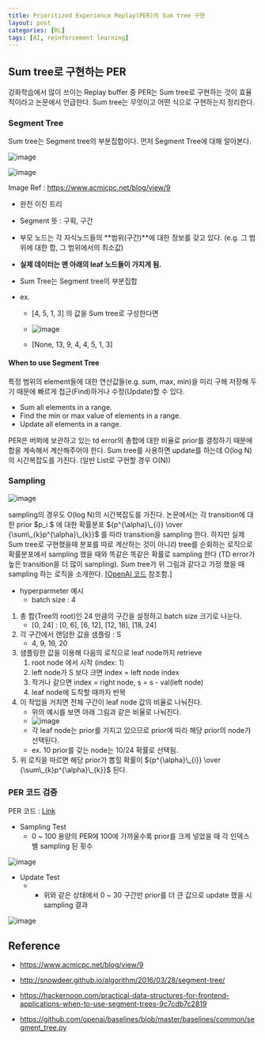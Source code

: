 ```yaml
---
title: Prioritized Experience Replay(PER)의 Sum tree 구현
layout: post
categories: [RL]
tags: [AI, reinforcement learning]
---
```

## Sum tree로 구현하는 PER

강화학습에서 많이 쓰이는 Replay buffer 중 PER는 Sum tree로 구현하는 것이 효율적이라고 논문에서 언급한다. Sum tree는 무엇이고 어떤 식으로 구현하는지 정리한다.

### Segment Tree

Sum tree는 Segment tree의 부분집합이다. 먼저 Segment Tree에 대해 알아본다.

![image](https://user-images.githubusercontent.com/17582508/51464350-b0d57080-1da8-11e9-9438-d1c4cd16ce53.png)

![image](https://user-images.githubusercontent.com/17582508/51464373-c054b980-1da8-11e9-9c79-0056e5bcacf5.png)

Image Ref : https://www.acmicpc.net/blog/view/9

- 완전 이진 트리

- Segment  뜻 : 구획, 구간

- 부모 노드는 각 자식노드들의 **범위(구간)**에 대한 정보를 갖고 있다. (e.g. 그 범위에 대한 합, 그 범위에서의 최소값)

- **실제 데이터는 맨 아래의 leaf 노드들이 가지게 됨.**

- Sum Tree는 Segment tree의 부분집합

- ex.

  - [4, 5, 1, 3] 의 값을 Sum tree로 구성한다면

  - ![image](https://user-images.githubusercontent.com/17582508/51532280-0a11d280-1e83-11e9-8c4e-6839e1a6d971.png)

  - [None, 13, 9, 4, 4, 5, 1, 3]



#### When to use Segment Tree

특정 범위의 element들에 대한 연산값들(e.g. sum, max, min)을 미리 구해 저장해 두기 때문에 빠르게 접근(Find)하거나 수정(Update)할 수 있다.

- Sum all elements in a range.
- Find the min or max value of elements in a range.
- Update all elements in a range.

PER은 버퍼에 보관하고 있는 td error의 총합에 대한 비율로 prior를 결정하기 때문에 합을 계속해서 계산해주어야 한다. Sum tree를 사용하면 update를 하는데 O(log N)의 시간복잡도를 가진다. (일반 List로 구현할 경우 O(N))

### Sampling

![image](https://user-images.githubusercontent.com/17582508/51665898-18d1c400-2000-11e9-88d5-c3cf04d459e4.png)

sampling의 경우도 O(log N)의 시간복잡도를 가진다. 논문에서는 각 transition에 대한 prior $p_i $ 에 대한 확률분포 ${p^{\alpha}\_{i}}  \over {\sum\_{k}p^{\alpha}\_{k}}$ 를 따라 transition을 sampling 한다. 하지만 실제 Sum tree로 구현했을때 분포를 따로 계산하는 것이 아니라 tree를 순회하는 로직으로 확률분포에서 sampling 했을 때와 똑같은 똑같은 확률로 sampling 한다 (TD error가 높은 transition을 더 많이 sampling).  Sum tree가 위 그림과 같다고 가정 했을 때 sampling 하는 로직을 소개한다. [[OpenAI 코드](https://github.com/openai/baselines/blob/master/baselines/common/segment_tree.py) 참조함.]

- hyperparmeter 예시
  - batch size : 4

1. 총 합(Tree의 root)인 24 만큼의 구간을 설정하고  batch size 크기로 나눈다.
   - [0, 24] : [0, 6], [6, 12], [12, 18], [18, 24]
2. 각 구간에서 랜덤한 값을 샘플링 : S
   - 4, 9, 16, 20
3. 샘플링한 값을 이용해 다음의 로직으로 leaf node까지 retrieve
   1. root node 에서 시작 (index: 1)
   2. left node가 S 보다 크면 index = left node index
   3. 작거나 같으면 index = right node, s = s - val(left node)
   4. leaf node에 도착할 때까지 반복
4. 이 작업을 거치면 전체 구간이 leaf node 값의 비율로 나눠진다.
   - 위의 예시를 보면 아래 그림과 같은 비율로 나눠진다.
   - ![image](https://user-images.githubusercontent.com/17582508/51676832-26e10e00-201b-11e9-9ebb-17de98e4cef6.png)
   - 각 leaf node는 prior를 가지고 있으므로 prior에 따라 해당 prior의 node가 선택된다.
   - ex. 10 prior를 갖는 node는 10/24 확률로 선택됨.
5. 위 로직을 따르면 해당 prior가 뽑힐 확률이 ${p^{\alpha}\_{i}}  \over {\sum\_{k}p^{\alpha}\_{k}}​$ 된다.



### PER 코드 검증

PER 코드 : [Link](https://github.com/medipixel/reinforcement_learning_examples/blob/master/algorithms/priortized_replay_buffer.py)

- Sampling Test
  - 0 ~ 100 용량의 PER에 100에 가까울수록 prior를 크게 넣었을 때 각 인덱스 별 sampling 된 횟수

![image](https://user-images.githubusercontent.com/17582508/51665406-0905b000-1fff-11e9-8cb4-8b6f37d77f68.png)

- Update Test
  - - 위와 같은 상태에서 0 ~ 30 구간만 prior를 더 큰 값으로 update 했을 시 sampling 결과

![image](https://user-images.githubusercontent.com/17582508/51665461-289cd880-1fff-11e9-9e0e-9df76eb975da.png)

## Reference

- https://www.acmicpc.net/blog/view/9

- http://snowdeer.github.io/algorithm/2016/03/28/segment-tree/

- https://hackernoon.com/practical-data-structures-for-frontend-applications-when-to-use-segment-trees-9c7cdb7c2819

- https://github.com/openai/baselines/blob/master/baselines/common/segment_tree.py
